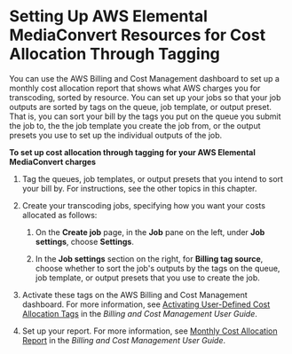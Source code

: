 # Setting Up AWS Elemental MediaConvert Resources for Cost Allocation Through Tagging<a name="setting-up-resources-for-catt"></a>

You can use the AWS Billing and Cost Management dashboard to set up a monthly cost allocation report that shows what AWS charges you for transcoding, sorted by resource\. You can set up your jobs so that your job outputs are sorted by tags on the queue, job template, or output preset\. That is, you can sort your bill by the tags you put on the queue you submit the job to, the the job template you create the job from, or the output presets you use to set up the individual outputs of the job\.

**To set up cost allocation through tagging for your AWS Elemental MediaConvert charges**

1. Tag the queues, job templates, or output presets that you intend to sort your bill by\. For instructions, see the other topics in this chapter\.

1. Create your transcoding jobs, specifying how you want your costs allocated as follows:

   1. On the **Create job** page, in the **Job** pane on the left, under **Job settings**, choose **Settings**\.

   1. In the **Job settings** section on the right, for **Billing tag source**, choose whether to sort the job's outputs by the tags on the queue, job template, or output presets that you use to create the job\.

1. Activate these tags on the AWS Billing and Cost Management dashboard\. For more information, see [Activating User\-Defined Cost Allocation Tags](https://docs.aws.amazon.com/awsaccountbilling/latest/aboutv2/activating-tags.html) in the *Billing and Cost Management User Guide*\.

1. Set up your report\. For more information, see [Monthly Cost Allocation Report](https://docs.aws.amazon.com/awsaccountbilling/latest/aboutv2/configurecostallocreport.html) in the *Billing and Cost Management User Guide*\.